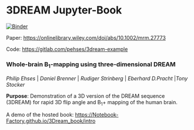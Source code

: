 # 3DREAM Jupyter-Book

[![Binder](https://mybinder.org/badge_logo.svg)](https://mybinder.org/v2/gh/Notebook-Factory/3Dream_book/master)

Paper: https://onlinelibrary.wiley.com/doi/abs/10.1002/mrm.27773 


Code: https://gitlab.com/pehses/3dream-example

### Whole-brain B<sub>1</sub>-mapping using three-dimensional DREAM
*Philip Ehses* | *Daniel Brenner* | *Rudiger Strinberg* | *Eberhard D.Pracht* |*Tony Stocker*

**Purpose**: Demonstration of a 3D version of the DREAM sequence (3DREAM) for rapid 3D flip angle and B<sub>1</sub>+ mapping of the human brain. 


A demo of the hosted book: https://Notebook-Factory.github.io/3Dream_book/intro

